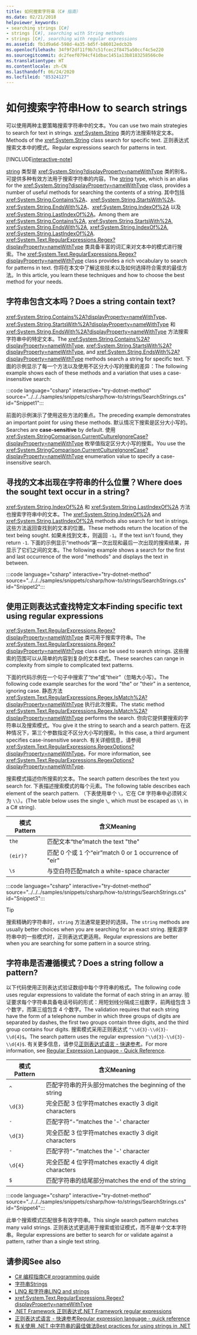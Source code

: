 ```yaml
---
title: 如何搜索字符串（C# 指南）
ms.date: 02/21/2018
helpviewer_keywords:
- searching strings [C#]
- strings [C#], searching with String methods
- strings [C#], searching with regular expressions
ms.assetid: fb1d9a6d-598d-4a35-bd5f-b86012edcb2b
ms.openlocfilehash: 34f9f2df11f9b7c51fcec2f8475a50ccf4c5e220
ms.sourcegitcommit: dc2feef0794cf41dbac1451a13b8183258566c0e
ms.translationtype: HT
ms.contentlocale: zh-CN
ms.lasthandoff: 06/24/2020
ms.locfileid: "85324127"
---
```

# <a name="how-to-search-strings"></a><span data-ttu-id="3e380-102">如何搜索字符串</span><span class="sxs-lookup"><span data-stu-id="3e380-102">How to search strings</span></span>

<span data-ttu-id="3e380-103">可以使用两种主要策略搜索字符串中的文本。</span><span class="sxs-lookup"><span data-stu-id="3e380-103">You can use two main strategies to search for text in strings.</span></span> <span data-ttu-id="3e380-104"><xref:System.String> 类的方法搜索特定文本。</span><span class="sxs-lookup"><span data-stu-id="3e380-104">Methods of the <xref:System.String> class search for specific text.</span></span> <span data-ttu-id="3e380-105">正则表达式搜索文本中的模式。</span><span class="sxs-lookup"><span data-stu-id="3e380-105">Regular expressions search for patterns in text.</span></span>

[!INCLUDE[interactive-note](~/includes/csharp-interactive-note.md)]

<span data-ttu-id="3e380-106">[string](../language-reference/builtin-types/reference-types.md#the-string-type) 类型是 <xref:System.String?displayProperty=nameWithType> 类的别名，可提供多种有效方法用于搜索字符串的内容。</span><span class="sxs-lookup"><span data-stu-id="3e380-106">The [string](../language-reference/builtin-types/reference-types.md#the-string-type) type, which is an alias for the <xref:System.String?displayProperty=nameWithType> class, provides a number of useful methods for searching the contents of a string.</span></span> <span data-ttu-id="3e380-107">其中包括 <xref:System.String.Contains%2A>、<xref:System.String.StartsWith%2A>、<xref:System.String.EndsWith%2A>、<xref:System.String.IndexOf%2A> 以及 <xref:System.String.LastIndexOf%2A>。</span><span class="sxs-lookup"><span data-stu-id="3e380-107">Among them are <xref:System.String.Contains%2A>, <xref:System.String.StartsWith%2A>, <xref:System.String.EndsWith%2A>, <xref:System.String.IndexOf%2A>, <xref:System.String.LastIndexOf%2A>.</span></span> <span data-ttu-id="3e380-108"><xref:System.Text.RegularExpressions.Regex?displayProperty=nameWithType> 类具备丰富的词汇来对文本中的模式进行搜索。</span><span class="sxs-lookup"><span data-stu-id="3e380-108">The <xref:System.Text.RegularExpressions.Regex?displayProperty=nameWithType> class provides a rich vocabulary to search for patterns in text.</span></span> <span data-ttu-id="3e380-109">你将在本文中了解这些技术以及如何选择符合需求的最佳方法。</span><span class="sxs-lookup"><span data-stu-id="3e380-109">In this article, you learn these techniques and how to choose the best method for your needs.</span></span>

## <a name="does-a-string-contain-text"></a><span data-ttu-id="3e380-110">字符串包含文本吗？</span><span class="sxs-lookup"><span data-stu-id="3e380-110">Does a string contain text?</span></span>

<span data-ttu-id="3e380-111"><xref:System.String.Contains%2A?displayProperty=nameWithType>、<xref:System.String.StartsWith%2A?displayProperty=nameWithType> 和 <xref:System.String.EndsWith%2A?displayProperty=nameWithType> 方法搜索字符串中的特定文本。</span><span class="sxs-lookup"><span data-stu-id="3e380-111">The <xref:System.String.Contains%2A?displayProperty=nameWithType>, <xref:System.String.StartsWith%2A?displayProperty=nameWithType>, and <xref:System.String.EndsWith%2A?displayProperty=nameWithType> methods search a string for specific text.</span></span> <span data-ttu-id="3e380-112">下面的示例显示了每一个方法以及使用不区分大小写的搜索的差异：</span><span class="sxs-lookup"><span data-stu-id="3e380-112">The following example shows each of these methods and a variation that uses a case-insensitive search:</span></span>

:::code language="csharp" interactive="try-dotnet-method" source="../../../samples/snippets/csharp/how-to/strings/SearchStrings.cs" id="Snippet1":::

<span data-ttu-id="3e380-113">前面的示例演示了使用这些方法的重点。</span><span class="sxs-lookup"><span data-stu-id="3e380-113">The preceding example demonstrates an important point for using these methods.</span></span> <span data-ttu-id="3e380-114">默认情况下搜索是区分大小写的。</span><span class="sxs-lookup"><span data-stu-id="3e380-114">Searches are **case-sensitive** by default.</span></span> <span data-ttu-id="3e380-115">使用 <xref:System.StringComparison.CurrentCultureIgnoreCase?displayProperty=nameWithType> 枚举值指定区分大小写的搜索。</span><span class="sxs-lookup"><span data-stu-id="3e380-115">You use the <xref:System.StringComparison.CurrentCultureIgnoreCase?displayProperty=nameWithType> enumeration value to specify a case-insensitive search.</span></span>

## <a name="where-does-the-sought-text-occur-in-a-string"></a><span data-ttu-id="3e380-116">寻找的文本出现在字符串的什么位置？</span><span class="sxs-lookup"><span data-stu-id="3e380-116">Where does the sought text occur in a string?</span></span>

<span data-ttu-id="3e380-117"><xref:System.String.IndexOf%2A> 和 <xref:System.String.LastIndexOf%2A> 方法也搜索字符串中的文本。</span><span class="sxs-lookup"><span data-stu-id="3e380-117">The <xref:System.String.IndexOf%2A> and <xref:System.String.LastIndexOf%2A> methods also search for text in strings.</span></span> <span data-ttu-id="3e380-118">这些方法返回查找到的文本的位置。</span><span class="sxs-lookup"><span data-stu-id="3e380-118">These methods return the location of the text being sought.</span></span> <span data-ttu-id="3e380-119">如果未找到文本，则返回 `-1`。</span><span class="sxs-lookup"><span data-stu-id="3e380-119">If the text isn't found, they return `-1`.</span></span> <span data-ttu-id="3e380-120">下面的示例显示“methods”第一次出现和最后一次出现的搜索结果，并显示了它们之间的文本。</span><span class="sxs-lookup"><span data-stu-id="3e380-120">The following example shows a search for the first and last occurrence of the word "methods" and displays the text in between.</span></span>

:::code language="csharp" interactive="try-dotnet-method" source="../../../samples/snippets/csharp/how-to/strings/SearchStrings.cs" id="Snippet2":::

## <a name="finding-specific-text-using-regular-expressions"></a><span data-ttu-id="3e380-121">使用正则表达式查找特定文本</span><span class="sxs-lookup"><span data-stu-id="3e380-121">Finding specific text using regular expressions</span></span>

<span data-ttu-id="3e380-122"><xref:System.Text.RegularExpressions.Regex?displayProperty=nameWithType> 类可用于搜索字符串。</span><span class="sxs-lookup"><span data-stu-id="3e380-122">The <xref:System.Text.RegularExpressions.Regex?displayProperty=nameWithType> class can be used to search strings.</span></span> <span data-ttu-id="3e380-123">这些搜索的范围可以从简单的内容到复杂的文本模式。</span><span class="sxs-lookup"><span data-stu-id="3e380-123">These searches can range in complexity from simple to complicated text patterns.</span></span>

<span data-ttu-id="3e380-124">下面的代码示例在一个句子中搜索了“the”或“their”（忽略大小写）。</span><span class="sxs-lookup"><span data-stu-id="3e380-124">The following code example searches for the word "the" or "their" in a sentence, ignoring case.</span></span> <span data-ttu-id="3e380-125">静态方法 <xref:System.Text.RegularExpressions.Regex.IsMatch%2A?displayProperty=nameWithType> 执行此次搜索。</span><span class="sxs-lookup"><span data-stu-id="3e380-125">The static method <xref:System.Text.RegularExpressions.Regex.IsMatch%2A?displayProperty=nameWithType> performs the search.</span></span> <span data-ttu-id="3e380-126">你向它提供要搜索的字符串以及搜索模式。</span><span class="sxs-lookup"><span data-stu-id="3e380-126">You give it the string to search and a search pattern.</span></span> <span data-ttu-id="3e380-127">在这种情况下，第三个参数指定不区分大小写的搜索。</span><span class="sxs-lookup"><span data-stu-id="3e380-127">In this case, a third argument specifies case-insensitive search.</span></span> <span data-ttu-id="3e380-128">有关详细信息，请参阅 <xref:System.Text.RegularExpressions.RegexOptions?displayProperty=nameWithType>。</span><span class="sxs-lookup"><span data-stu-id="3e380-128">For more information, see <xref:System.Text.RegularExpressions.RegexOptions?displayProperty=nameWithType>.</span></span>

<span data-ttu-id="3e380-129">搜索模式描述你所搜索的文本。</span><span class="sxs-lookup"><span data-stu-id="3e380-129">The search pattern describes the text you search for.</span></span> <span data-ttu-id="3e380-130">下表描述搜索模式的每个元素。</span><span class="sxs-lookup"><span data-stu-id="3e380-130">The following table describes each element of the search pattern.</span></span> <span data-ttu-id="3e380-131">（下表使用单个 `\`，它在 C# 字符串中必须转义为 `\\`）。</span><span class="sxs-lookup"><span data-stu-id="3e380-131">(The table below uses the single `\`, which must be escaped as `\\` in a C# string).</span></span>

| <span data-ttu-id="3e380-132">模式</span><span class="sxs-lookup"><span data-stu-id="3e380-132">Pattern</span></span>  | <span data-ttu-id="3e380-133">含义</span><span class="sxs-lookup"><span data-stu-id="3e380-133">Meaning</span></span>                          |
|----------|----------------------------------|
| `the`    | <span data-ttu-id="3e380-134">匹配文本“the”</span><span class="sxs-lookup"><span data-stu-id="3e380-134">match the text "the"</span></span>             |
| `(eir)?` | <span data-ttu-id="3e380-135">匹配 0 个或 1 个“eir”</span><span class="sxs-lookup"><span data-stu-id="3e380-135">match 0 or 1 occurrence of "eir"</span></span> |
| `\s`     | <span data-ttu-id="3e380-136">与空白符匹配</span><span class="sxs-lookup"><span data-stu-id="3e380-136">match a white-space character</span></span>    |

:::code language="csharp" interactive="try-dotnet-method" source="../../../samples/snippets/csharp/how-to/strings/SearchStrings.cs" id="Snippet3":::

> [!TIP]
> <span data-ttu-id="3e380-137">搜索精确的字符串时，`string` 方法通常是更好的选择。</span><span class="sxs-lookup"><span data-stu-id="3e380-137">The `string` methods are usually better choices when you are searching for an exact string.</span></span> <span data-ttu-id="3e380-138">搜索源字符串中的一些模式时，正则表达式更适用。</span><span class="sxs-lookup"><span data-stu-id="3e380-138">Regular expressions are better when you are searching for some pattern in a source string.</span></span>

## <a name="does-a-string-follow-a-pattern"></a><span data-ttu-id="3e380-139">字符串是否遵循模式？</span><span class="sxs-lookup"><span data-stu-id="3e380-139">Does a string follow a pattern?</span></span>

<span data-ttu-id="3e380-140">以下代码使用正则表达式验证数组中每个字符串的格式。</span><span class="sxs-lookup"><span data-stu-id="3e380-140">The following code uses regular expressions to validate the format of each string in an array.</span></span> <span data-ttu-id="3e380-141">验证要求每个字符串具备电话号码的形式：用短划线分隔成三组数字，前两组包含 3 个数字，而第三组包含 4 个数字。</span><span class="sxs-lookup"><span data-stu-id="3e380-141">The validation requires that each string have the form of a telephone number in which three groups of digits are separated by dashes, the first two groups contain three digits, and the third group contains four digits.</span></span> <span data-ttu-id="3e380-142">搜索模式采用正则表达式 `^\\d{3}-\\d{3}-\\d{4}$`。</span><span class="sxs-lookup"><span data-stu-id="3e380-142">The search pattern uses the regular expression `^\\d{3}-\\d{3}-\\d{4}$`.</span></span> <span data-ttu-id="3e380-143">有关更多信息，请参见[正则表达式语言 - 快速参考](../../standard/base-types/regular-expression-language-quick-reference.md)。</span><span class="sxs-lookup"><span data-stu-id="3e380-143">For more information, see [Regular Expression Language - Quick Reference](../../standard/base-types/regular-expression-language-quick-reference.md).</span></span>

| <span data-ttu-id="3e380-144">模式</span><span class="sxs-lookup"><span data-stu-id="3e380-144">Pattern</span></span> | <span data-ttu-id="3e380-145">含义</span><span class="sxs-lookup"><span data-stu-id="3e380-145">Meaning</span></span>                             |
|---------|-------------------------------------|
| `^`     | <span data-ttu-id="3e380-146">匹配字符串的开头部分</span><span class="sxs-lookup"><span data-stu-id="3e380-146">matches the beginning of the string</span></span> |
| `\d{3}` | <span data-ttu-id="3e380-147">完全匹配 3 位字符</span><span class="sxs-lookup"><span data-stu-id="3e380-147">matches exactly 3 digit characters</span></span>  |
| `-`     | <span data-ttu-id="3e380-148">匹配字符“-”</span><span class="sxs-lookup"><span data-stu-id="3e380-148">matches the '-' character</span></span>           |
| `\d{3}` | <span data-ttu-id="3e380-149">完全匹配 3 位字符</span><span class="sxs-lookup"><span data-stu-id="3e380-149">matches exactly 3 digit characters</span></span>  |
| `-`     | <span data-ttu-id="3e380-150">匹配字符“-”</span><span class="sxs-lookup"><span data-stu-id="3e380-150">matches the '-' character</span></span>           |
| `\d{4}` | <span data-ttu-id="3e380-151">完全匹配 4 位字符</span><span class="sxs-lookup"><span data-stu-id="3e380-151">matches exactly 4 digit characters</span></span>  |
| `$`     | <span data-ttu-id="3e380-152">匹配字符串的结尾部分</span><span class="sxs-lookup"><span data-stu-id="3e380-152">matches the end of the string</span></span>       |

:::code language="csharp" interactive="try-dotnet-method" source="../../../samples/snippets/csharp/how-to/strings/SearchStrings.cs" id="Snippet4":::

<span data-ttu-id="3e380-153">此单个搜索模式匹配很多有效字符串。</span><span class="sxs-lookup"><span data-stu-id="3e380-153">This single search pattern matches many valid strings.</span></span> <span data-ttu-id="3e380-154">正则表达式更适用于搜索或验证模式，而不是单个文本字符串。</span><span class="sxs-lookup"><span data-stu-id="3e380-154">Regular expressions are better to search for or validate against a pattern, rather than a single text string.</span></span>

## <a name="see-also"></a><span data-ttu-id="3e380-155">请参阅</span><span class="sxs-lookup"><span data-stu-id="3e380-155">See also</span></span>

- [<span data-ttu-id="3e380-156">C# 编程指南</span><span class="sxs-lookup"><span data-stu-id="3e380-156">C# programming guide</span></span>](../programming-guide/index.md)
- [<span data-ttu-id="3e380-157">字符串</span><span class="sxs-lookup"><span data-stu-id="3e380-157">Strings</span></span>](../programming-guide/strings/index.md)
- [<span data-ttu-id="3e380-158">LINQ 和字符串</span><span class="sxs-lookup"><span data-stu-id="3e380-158">LINQ and strings</span></span>](../programming-guide/concepts/linq/linq-and-strings.md)
- <xref:System.Text.RegularExpressions.Regex?displayProperty=nameWithType>
- [<span data-ttu-id="3e380-159">.NET Framework 正则表达式</span><span class="sxs-lookup"><span data-stu-id="3e380-159">.NET Framework regular expressions</span></span>](../../standard/base-types/regular-expressions.md)
- [<span data-ttu-id="3e380-160">正则表达式语言 - 快速参考</span><span class="sxs-lookup"><span data-stu-id="3e380-160">Regular expression language - quick reference</span></span>](../../standard/base-types/regular-expression-language-quick-reference.md)
- [<span data-ttu-id="3e380-161">有关使用 .NET 中字符串的最佳做法</span><span class="sxs-lookup"><span data-stu-id="3e380-161">Best practices for using strings in .NET</span></span>](../../standard/base-types/best-practices-strings.md)

